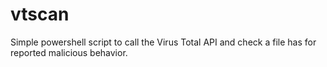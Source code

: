 # vtscan
Simple powershell script to call the Virus Total API and check a file has for reported malicious behavior. 
